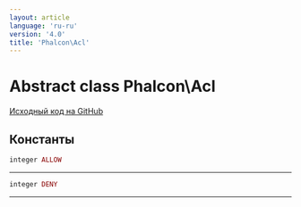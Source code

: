```yaml
---
layout: article
language: 'ru-ru'
version: '4.0'
title: 'Phalcon\Acl'
---
```

# Abstract class **Phalcon\Acl**

<a href="https://github.com/phalcon/cphalcon/tree/v4.0.0/phalcon/acl.zep" class="btn btn-default btn-sm">Исходный код на GitHub</a>

## Константы

```php
integer ALLOW
```

* * *

```php
integer DENY
```

* * *